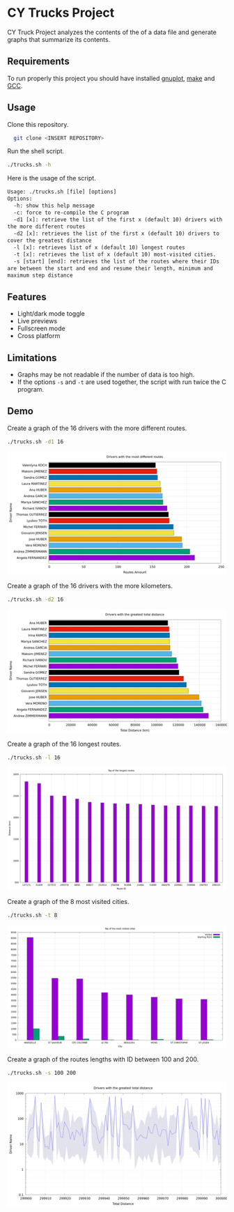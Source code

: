 
# CY Trucks Project

CY Truck Project analyzes the contents of the of a data file and generate graphs that summarize its contents.

## Requirements

To run properly this project you should have installed [gnuplot](https://gnuplot.sourceforge.net/), [make](https://www.gnu.org/software/make/) and [GCC](https://gcc.gnu.org/).

## Usage

Clone this repository.

```bash
  git clone <INSERT REPOSITORY>
```

Run the shell script.

```bash
./trucks.sh -h
```

Here is the usage of the script.

```
Usage: ./trucks.sh [file] [options]
Options:
  -h: show this help message
  -c: force to re-compile the C program
  -d1 [x]: retrieve the list of the first x (default 10) drivers with the more different routes
  -d2 [x]: retrieves the list of the first x (default 10) drivers to cover the greatest distance
  -l [x]: retrieves list of x (default 10) longest routes
  -t [x]: retrieves the list of x (default 10) most-visited cities.
  -s [start] [end]: retrieves the list of the routes where their IDs are between the start and end and resume their length, minimum and maximum step distance
```
## Features

- Light/dark mode toggle
- Live previews
- Fullscreen mode
- Cross platform

## Limitations

- Graphs may be not readable if the number of data is too high.
- If the options `-s` and `-t` are used together, the script with run twice the C program.

## Demo

Create a graph of the 16 drivers with the more different routes.

```bash
./trucks.sh -d1 16
```

![D1 With 16](./demo/d1_image_16.png)

Create a graph of the 16 drivers with the more kilometers.

```bash
./trucks.sh -d2 16
```

![D2 With 16](./demo/d2_image_16.png)

Create a graph of the 16 longest routes.

```bash
./trucks.sh -l 16
```

![L With 16](./demo/l_image_16.png)

Create a graph of the 8 most visited cities.

```bash
./trucks.sh -t 8
```

![T With 8](./demo/t_image_8.png)

Create a graph of the routes lengths with ID between 100 and 200.

```bash
./trucks.sh -s 100 200
```

![S With 100 200](./demo/s_image_100_150.png)
